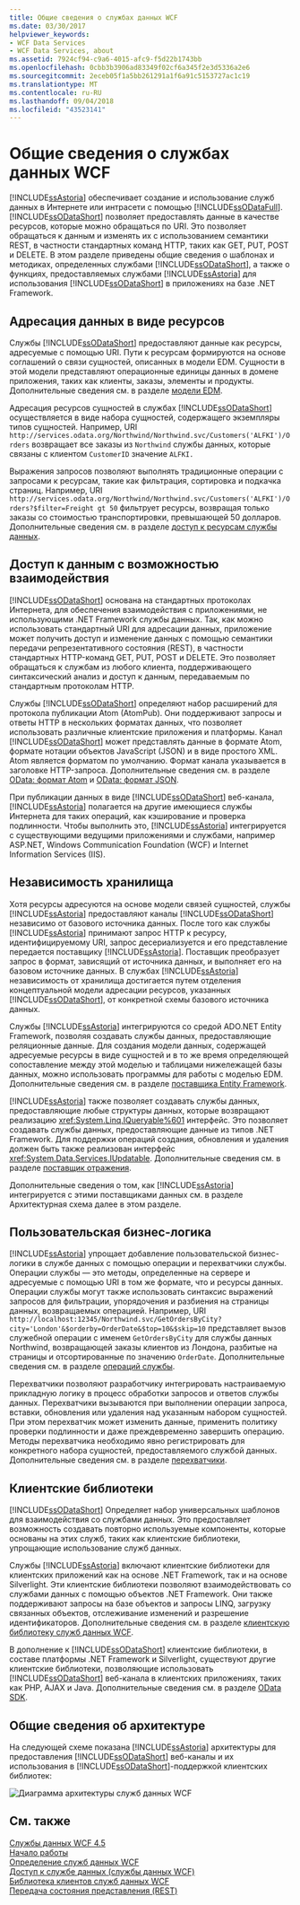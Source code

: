 ```yaml
---
title: Общие сведения о службах данных WCF
ms.date: 03/30/2017
helpviewer_keywords:
- WCF Data Services
- WCF Data Services, about
ms.assetid: 7924cf94-c9a6-4015-afc9-f5d22b1743bb
ms.openlocfilehash: 0cbb3b3906ad83349f02cf6a345f2e3d5336a2e6
ms.sourcegitcommit: 2eceb05f1a5bb261291a1f6a91c5153727ac1c19
ms.translationtype: MT
ms.contentlocale: ru-RU
ms.lasthandoff: 09/04/2018
ms.locfileid: "43523141"
---
```

# <a name="wcf-data-services-overview"></a>Общие сведения о службах данных WCF
[!INCLUDE[ssAstoria](../../../../includes/ssastoria-md.md)] обеспечивает создание и использование служб данных в Интернете или интрасети с помощью [!INCLUDE[ssODataFull](../../../../includes/ssodatafull-md.md)]. [!INCLUDE[ssODataShort](../../../../includes/ssodatashort-md.md)] позволяет предоставлять данные в качестве ресурсов, которые можно обращаться по URI. Это позволяет обращаться к данным и изменять их с использованием семантики REST, в частности стандартных команд HTTP, таких как GET, PUT, POST и DELETE. В этом разделе приведены общие сведения о шаблонах и методиках, определенных службами [!INCLUDE[ssODataShort](../../../../includes/ssodatashort-md.md)], а также о функциях, предоставляемых службами [!INCLUDE[ssAstoria](../../../../includes/ssastoria-md.md)] для использования [!INCLUDE[ssODataShort](../../../../includes/ssodatashort-md.md)] в приложениях на базе .NET Framework.  
  
## <a name="address-data-as-resources"></a>Адресация данных в виде ресурсов  
 Службы [!INCLUDE[ssODataShort](../../../../includes/ssodatashort-md.md)] предоставляют данные как ресурсы, адресуемые с помощью URI. Пути к ресурсам формируются на основе соглашений о связи сущностей, описанных в модели EDM. Сущности в этой модели представляют операционные единицы данных в домене приложения, таких как клиенты, заказы, элементы и продукты. Дополнительные сведения см. в разделе [модели EDM](../../../../docs/framework/data/adonet/entity-data-model.md).  
  
 Адресация ресурсов сущностей в службах [!INCLUDE[ssODataShort](../../../../includes/ssodatashort-md.md)] осуществляется в виде набора сущностей, содержащего экземпляры типов сущностей. Например, URI `http://services.odata.org/Northwind/Northwind.svc/Customers('ALFKI')/Orders` возвращает все заказы из `Northwind` службы данных, которые связаны с клиентом `CustomerID` значение `ALFKI.`  
  
 Выражения запросов позволяют выполнять традиционные операции с запросами к ресурсам, такие как фильтрация, сортировка и подкачка страниц. Например, URI `http://services.odata.org/Northwind/Northwind.svc/Customers('ALFKI')/Orders?$filter=Freight gt 50` фильтрует ресурсы, возвращая только заказы со стоимостью транспортировки, превышающей 50 долларов. Дополнительные сведения см. в разделе [доступ к ресурсам службы данных](../../../../docs/framework/data/wcf/accessing-data-service-resources-wcf-data-services.md).  
  
## <a name="interoperable-data-access"></a>Доступ к данным с возможностью взаимодействия  
 [!INCLUDE[ssODataShort](../../../../includes/ssodatashort-md.md)] основана на стандартных протоколах Интернета, для обеспечения взаимодействия с приложениями, не использующими .NET Framework службы данных. Так, как можно использовать стандартный URI для адресации данных, приложение может получить доступ и изменение данных с помощью семантики передачи репрезентативного состояния (REST), в частности стандартных HTTP-команд GET, PUT, POST и DELETE. Это позволяет обращаться к службам из любого клиента, поддерживающего синтаксический анализ и доступ к данным, передаваемым по стандартным протоколам HTTP.  
  
 Службы [!INCLUDE[ssODataShort](../../../../includes/ssodatashort-md.md)] определяют набор расширений для протокола публикации Atom (AtomPub). Они поддерживают запросы и ответы HTTP в нескольких форматах данных, что позволяет использовать различные клиентские приложения и платформы. Канал [!INCLUDE[ssODataShort](../../../../includes/ssodatashort-md.md)] может представлять данные в формате Atom, формате нотации объектов JavaScript (JSON) и в виде простого XML. Atom является форматом по умолчанию. Формат канала указывается в заголовке HTTP-запроса. Дополнительные сведения см. в разделе [OData: формат Atom](https://go.microsoft.com/fwlink/?LinkID=185794) и [OData: формат JSON](https://go.microsoft.com/fwlink/?LinkID=185795).  
  
 При публикации данных в виде [!INCLUDE[ssODataShort](../../../../includes/ssodatashort-md.md)] веб-канала, [!INCLUDE[ssAstoria](../../../../includes/ssastoria-md.md)] полагается на другие имеющиеся службы Интернета для таких операций, как кэширование и проверка подлинности. Чтобы выполнить это, [!INCLUDE[ssAstoria](../../../../includes/ssastoria-md.md)] интегрируется с существующими ведущими приложениями и службами, например ASP.NET, Windows Communication Foundation (WCF) и Internet Information Services (IIS).  
  
## <a name="storage-independence"></a>Независимость хранилища  
 Хотя ресурсы адресуются на основе модели связей сущностей, службы [!INCLUDE[ssAstoria](../../../../includes/ssastoria-md.md)] предоставляют каналы [!INCLUDE[ssODataShort](../../../../includes/ssodatashort-md.md)] независимо от базового источника данных. После того как службы [!INCLUDE[ssAstoria](../../../../includes/ssastoria-md.md)] принимают запрос HTTP к ресурсу, идентифицируемому URI, запрос десериализуется и его представление передается поставщику [!INCLUDE[ssAstoria](../../../../includes/ssastoria-md.md)]. Поставщик преобразует запрос в формат, зависящий от источника данных, и выполняет его на базовом источнике данных. В службах [!INCLUDE[ssAstoria](../../../../includes/ssastoria-md.md)] независимость от хранилища достигается путем отделения концептуальной модели адресации ресурсов, указанных [!INCLUDE[ssODataShort](../../../../includes/ssodatashort-md.md)], от конкретной схемы базового источника данных.  
  
 Службы [!INCLUDE[ssAstoria](../../../../includes/ssastoria-md.md)] интегрируются со средой ADO.NET Entity Framework, позволяя создавать службы данных, предоставляющие реляционные данные. Для создания модели данных, содержащей адресуемые ресурсы в виде сущностей и в то же время определяющей сопоставление между этой моделью и таблицами нижележащей базы данных, можно использовать программы для работы с моделью EDM. Дополнительные сведения см. в разделе [поставщика Entity Framework](../../../../docs/framework/data/wcf/entity-framework-provider-wcf-data-services.md).  
  
 [!INCLUDE[ssAstoria](../../../../includes/ssastoria-md.md)] также позволяет создавать службы данных, предоставляющие любые структуры данных, которые возвращают реализацию <xref:System.Linq.IQueryable%601> интерфейс. Это позволяет создавать службы данных, предоставляющие данные из типов .NET Framework. Для поддержки операций создания, обновления и удаления должен быть также реализован интерфейс <xref:System.Data.Services.IUpdatable>. Дополнительные сведения см. в разделе [поставщик отражения](../../../../docs/framework/data/wcf/reflection-provider-wcf-data-services.md).  
  
 Дополнительные сведения о том, как [!INCLUDE[ssAstoria](../../../../includes/ssastoria-md.md)] интегрируется с этими поставщиками данных см. в разделе Архитектурная схема далее в этом разделе.  
  
## <a name="custom-business-logic"></a>Пользовательская бизнес-логика  
 [!INCLUDE[ssAstoria](../../../../includes/ssastoria-md.md)] упрощает добавление пользовательской бизнес-логики в службе данных с помощью операции и перехватчики службы. Операции службы — это методы, определенные на сервере и адресуемые с помощью URI в том же формате, что и ресурсы данных. Операции службы могут также использовать синтаксис выражений запросов для фильтрации, упорядочения и разбиения на страницы данных, возвращаемых операцией. Например, URI `http://localhost:12345/Northwind.svc/GetOrdersByCity?city='London'&$orderby=OrderDate&$top=10&$skip=10` представляет вызов служебной операции с именем `GetOrdersByCity` для службы данных Northwind, возвращающей заказы клиентов из Лондона, разбитые на страницы и отсортированные по значению `OrderDate`. Дополнительные сведения см. в разделе [операций службы](../../../../docs/framework/data/wcf/service-operations-wcf-data-services.md).  
  
 Перехватчики позволяют разработчику интегрировать настраиваемую прикладную логику в процесс обработки запросов и ответов службы данных. Перехватчики вызываются при выполнении операции запроса, вставки, обновления или удаления над указанным набором сущностей. При этом перехватчик может изменить данные, применить политику проверки подлинности и даже преждевременно завершить операцию. Методы перехватчика необходимо явно регистрировать для конкретного набора сущностей, предоставляемого службой данных. Дополнительные сведения см. в разделе [перехватчики](../../../../docs/framework/data/wcf/interceptors-wcf-data-services.md).  
  
## <a name="client-libraries"></a>Клиентские библиотеки  
 [!INCLUDE[ssODataShort](../../../../includes/ssodatashort-md.md)] Определяет набор универсальных шаблонов для взаимодействия со службами данных. Это предоставляет возможность создавать повторно используемые компоненты, которые основаны на этих служб, таких как клиентские библиотеки, упрощающие использование служб данных.  
  
 Службы [!INCLUDE[ssAstoria](../../../../includes/ssastoria-md.md)] включают клиентские библиотеки для клиентских приложений как на основе .NET Framework, так и на основе Silverlight. Эти клиентские библиотеки позволяют взаимодействовать со службами данных с помощью объектов .NET Framework. Они также поддерживают запросы на базе объектов и запросы LINQ, загрузку связанных объектов, отслеживание изменений и разрешение идентификаторов. Дополнительные сведения см. в разделе [клиентскую библиотеку служб данных WCF](../../../../docs/framework/data/wcf/wcf-data-services-client-library.md).  
  
 В дополнение к [!INCLUDE[ssODataShort](../../../../includes/ssodatashort-md.md)] клиентские библиотеки, в составе платформы .NET Framework и Silverlight, существуют другие клиентские библиотеки, позволяющие использовать [!INCLUDE[ssODataShort](../../../../includes/ssodatashort-md.md)] веб-канала в клиентских приложениях, таких как PHP, AJAX и Java. Дополнительные сведения см. в разделе [OData SDK](https://go.microsoft.com/fwlink/?LinkID=185796).  
  
## <a name="architecture-overview"></a>Общие сведения об архитектуре  
 На следующей схеме показана [!INCLUDE[ssAstoria](../../../../includes/ssastoria-md.md)] архитектуры для предоставления [!INCLUDE[ssODataShort](../../../../includes/ssodatashort-md.md)] веб-каналы и их использования в [!INCLUDE[ssODataShort](../../../../includes/ssodatashort-md.md)]-поддержкой клиентских библиотек:  
  
 ![Диаграмма архитектуры служб данных WCF](../../../../docs/framework/data/wcf/media/astoriaservicearch.gif "AstoriaServiceArch")  
  
## <a name="see-also"></a>См. также  
 [Службы данных WCF 4.5](../../../../docs/framework/data/wcf/index.md)  
 [Начало работы](../../../../docs/framework/data/wcf/getting-started-with-wcf-data-services.md)  
 [Определение служб данных WCF](../../../../docs/framework/data/wcf/defining-wcf-data-services.md)  
 [Доступ к службе данных (службы данных WCF)](https://msdn.microsoft.com/library/1e54a2b9-2ec6-4002-b8f8-c1d8df37c350)  
 [Библиотека клиентов служб данных WCF](../../../../docs/framework/data/wcf/wcf-data-services-client-library.md)  
 [Передача состояния представления (REST)](https://go.microsoft.com/fwlink/?LinkId=113919)
